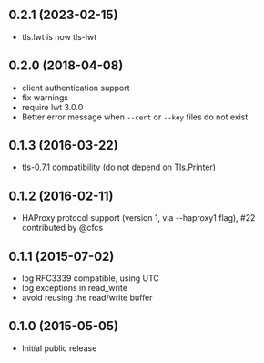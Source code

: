 ## 0.2.1 (2023-02-15)
* tls.lwt is now tls-lwt

## 0.2.0 (2018-04-08)
* client authentication support
* fix warnings
* require lwt 3.0.0
* Better error message when `--cert` or `--key` files do not exist

## 0.1.3 (2016-03-22)
* tls-0.7.1 compatibility (do not depend on Tls.Printer)

## 0.1.2 (2016-02-11)
* HAProxy protocol support (version 1, via --haproxy1 flag), #22 contributed by @cfcs

## 0.1.1 (2015-07-02)
* log RFC3339 compatible, using UTC
* log exceptions in read_write
* avoid reusing the read/write buffer

## 0.1.0 (2015-05-05)
* Initial public release
